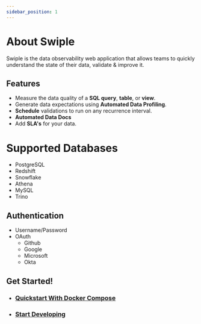 ```yaml
---
sidebar_position: 1
---
```


# About Swiple

Swiple is the data observability web application that allows teams to quickly understand the state of their data, validate & improve it.

## Features
* Measure the data quality of a **SQL query**, **table**, or **view**.
* Generate data expectations using **Automated Data Profiling**.
* **Schedule** validations to run on any recurrence interval.
* **Automated Data Docs**
* Add **SLA's** for your data.


# Supported Databases
* PostgreSQL
* Redshift
* Snowflake
* Athena
* MySQL
* Trino


## Authentication
* Username/Password
* OAuth
  * Github
  * Google
  * Microsoft
  * Okta


## Get Started!
* ### [Quickstart With Docker Compose](./installation/quick-start)
* ### [Start Developing](./installation/start-developing)



